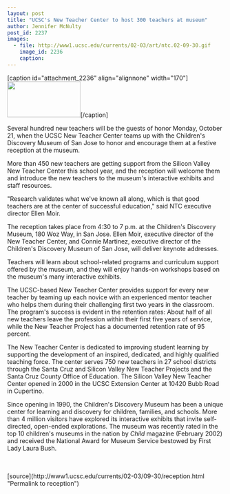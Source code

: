 ```yaml
---
layout: post
title: "UCSC's New Teacher Center to host 300 teachers at museum"
author: Jennifer McNulty
post_id: 2237
images:
  - file: http://www1.ucsc.edu/currents/02-03/art/ntc.02-09-30.gif
    image_id: 2236
    caption: 
---
```


[caption id="attachment_2236" align="alignnone" width="170"]<a href="http://localhost/mysite/wp-content/uploads/2002/09/ntc.02-09-30.gif"><img class="size-full wp-image-2236" src="http://localhost/mysite/wp-content/uploads/2002/09/ntc.02-09-30.gif" alt="" width="170" height="83" /></a>[/caption]
<p>
  Several hundred new teachers will be the guests of honor Monday, October 21, when the UCSC New Teacher Center teams up with the Children's Discovery Museum of San Jose to honor and encourage them at a festive reception at the museum.
</p>
<p>
  More than 450 new teachers are getting support from the Silicon Valley New Teacher Center this school year, and the reception will welcome them and introduce the new teachers to the museum's interactive exhibits and staff resources.
</p>
<p>
  "Research validates what we've known all along, which is that good teachers are at the center of successful education," said NTC executive director Ellen Moir.
</p>
<p>
  The reception takes place from 4:30 to 7 p.m. at the Children's Discovery Museum, 180 Woz Way, in San Jose. Ellen Moir, executive director of the New Teacher Center, and Connie Martinez, executive director of the Children's Discovery Museum of San Jose, will deliver keynote addresses.
</p>
<p>
  Teachers will learn about school-related programs and curriculum support offered by the museum, and they will enjoy hands-on workshops based on the museum's many interactive exhibits.
</p>
<p>
  The UCSC-based New Teacher Center provides support for every new teacher by teaming up each novice with an experienced mentor teacher who helps them during their challenging first two years in the classroom. The program's success is evident in the retention rates: About half of all new teachers leave the profession within their first five years of service, while the New Teacher Project has a documented retention rate of 95 percent.
</p>
<p>
  The New Teacher Center is dedicated to improving student learning by supporting the development of an inspired, dedicated, and highly qualified teaching force. The center serves 750 new teachers in 27 school districts through the Santa Cruz and Silicon Valley New Teacher Projects and the Santa Cruz County Office of Education. The Silicon Valley New Teacher Center opened in 2000 in the UCSC Extension Center at 10420 Bubb Road in Cupertino.
</p>
<p>
  Since opening in 1990, the Children's Discovery Museum has been a unique center for learning and discovery for children, families, and schools. More than 4 million visitors have explored its interactive exhibits that invite self-directed, open-ended explorations. The museum was recently rated in the top 10 children's museums in the nation by <i>Child</i> magazine (February 2002) and received the National Award for Museum Service bestowed by First Lady Laura Bush.<br>
  <br>
  <br>

</p>
<p>

</p>
[source](http://www1.ucsc.edu/currents/02-03/09-30/reception.html "Permalink to reception")
